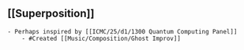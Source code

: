 ## [[Superposition]]
	- Perhaps inspired by [[ICMC/25/d1/1300 Quantum Computing Panel]]
		- #Created [[Music/Composition/Ghost Improv]]